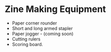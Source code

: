 # Zine Making Equipment

- Paper corner rounder  
- Short and long armed stapler
- Paper jogger - (coming soon)
- Cutting rulers
- Scoring board.